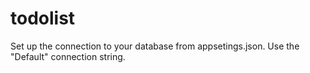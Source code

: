 # todolist

Set up the connection to your database from appsetings.json. Use the "Default" connection string.
